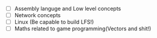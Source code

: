 - [ ] Assembly languge and Low level concepts
- [ ] Network concepts
- [ ] Linux (Be capable to build LFS!)
- [ ] Maths related to game programming(Vectors and shit!)
